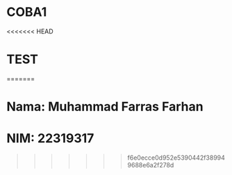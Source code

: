 # COBA1
<<<<<<< HEAD
# TEST
=======
# Nama: Muhammad Farras Farhan
# NIM: 22319317
>>>>>>> f6e0ecce0d952e5390442f389949688e6a2f278d

